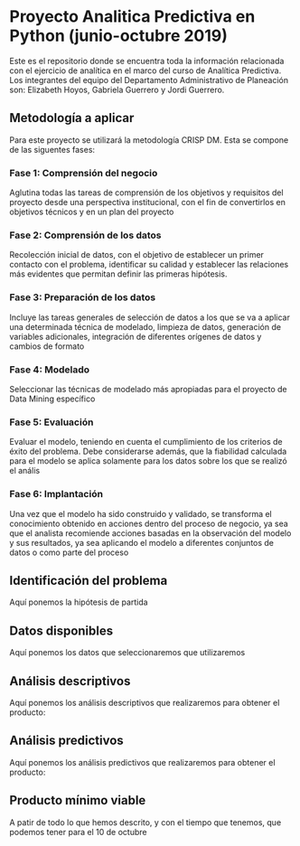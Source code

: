 # Proyecto Analitica Predictiva en Python (junio-octubre 2019) 
Este es el repositorio donde se encuentra toda la información relacionada con el ejercicio de analítica en el marco del curso de Analítica Predictiva.
Los integrantes del equipo del Departamento Administrativo de Planeación son: Elizabeth Hoyos, Gabriela Guerrero y Jordi Guerrero.

## Metodología a aplicar
Para este proyecto se utilizará la metodología CRISP DM. Esta se compone de las siguentes fases:

### Fase 1: Comprensión del negocio 

Aglutina todas las tareas de comprensión de los objetivos y requisitos del proyecto desde una perspectiva institucional, con el fin de convertirlos en objetivos técnicos y en un plan del proyecto

### Fase 2: Comprensión de los datos

Recolección inicial de datos, con el objetivo de establecer un primer contacto con el problema, identificar su calidad y establecer las  relaciones más evidentes que permitan definir las primeras hipótesis.

### Fase 3: Preparación de los datos

Incluye las tareas generales de selección de datos a los que se va a aplicar una determinada técnica de modelado, limpieza de datos, generación de variables adicionales, integración de diferentes orígenes de datos y cambios de formato

### Fase 4: Modelado

Seleccionar las técnicas de modelado más apropiadas para el proyecto de Data Mining específico


### Fase 5: Evaluación

Evaluar el modelo, teniendo en cuenta el cumplimiento de los criterios de éxito del problema. Debe  considerarse  además, que la  fiabilidad  calculada para el modelo se aplica solamente para los datos sobre los que se realizó el anális

### Fase 6: Implantación

Una vez que el modelo ha sido construido y validado, se transforma el conocimiento obtenido en acciones dentro del proceso de negocio,  ya sea que el analista recomiende acciones basadas en la observación del modelo y sus resultados, ya sea aplicando el modelo a diferentes conjuntos de datos o como parte del proceso





## Identificación del problema
Aquí ponemos la hipótesis de partida

## Datos disponibles 
Aquí ponemos los datos que seleccionaremos que utilizaremos

## Análisis descriptivos
Aquí ponemos los análisis descriptivos que realizaremos para obtener el producto:

## Análisis predictivos
Aquí ponemos los análisis predictivos que realizaremos para obtener el producto:

## Producto mínimo viable
A patir de todo lo que hemos descrito, y con el tiempo que tenemos, que podemos tener para el 10 de octubre
